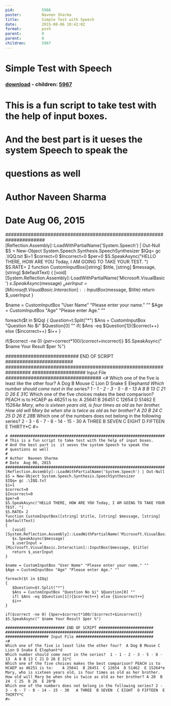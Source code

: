 ```yaml
---
pid:            5966
poster:         Naveen Sharma
title:          Simple Test with Speech
date:           2015-08-06 10:42:02
format:         posh
parent:         0
parent:         0
children:       5967
---
```


# Simple Test with Speech

### [download](5966.ps1) - children: [5967](5967.md)

# ####################################################################
# This is a fun script to take test with the help of input boxes.
# And the best part is  it ueses the system Speech to speak the 
# questions as well
#
# Author  Naveen Sharma 
# Date  Aug 06, 2015 
######################################################################
[Reflection.Assembly]::LoadWithPartialName('System.Speech') | Out-Null
$S = New-Object System.Speech.Synthesis.SpeechSynthesizer
$IQq= gc .\IQQ.txt
$i=1
$correct=0
$Incorrect=0
$per=0
$S.SpeakAsync("HELLO THERE, HOW ARE YOU Today, I AM GOING TO TAKE YOUR TEST. ")
$S.RATE= 2
function CustomInputBox([string] $title, [string] $message, [string] $defaultText) 
{
   [void][System.Reflection.Assembly]::LoadWithPartialName('Microsoft.VisualBasic')
   $s.SpeakAsync($message) 
   $_userInput = [Microsoft.VisualBasic.Interaction]::InputBox($message, $title)
   return $_userInput
}

$name = CustomInputBox "User Name" "Please enter your name." ""
$Age = CustomInputBox "Age" "Please enter Age." ""

foreach($t in $IQq)
{
   $Question=$t.Split("*")
   $Ans = CustomInputBox "Question No $i" $Question[0] ""
   if( $Ans -eq $Question[1]){$correct++} else {$incorrect++}
   $i++
}

if($correct -ne 0) {$per=$correct*100/($correct+$incorrect)}
$S.SpeakAsync(" $name Your Result $per %")

########################## END OF SCRIPT ########################
#################################################################
################### Input File ##################################
<#
Which one of the five is least like the other four?  A Dog B Mouse C Lion D Snake E Elephant*d
Which number should come next in the series?  1 - 1 - 2 - 3 - 5 - 8 - 13  A 8 B 13 C 21 D 26 E 31*C
Which one of the five choices makes the best comparison? PEACH is to HCAEP as 46251 is to:    A 25641  B 26451  C 12654  D 51462  E 15264*e
Mary, who is sixteen years old, is four times as old as her brother. How old will Mary be when she is twice as old as her brother? A 20  B 24  C 25  D 26  E 28*B
Which one of the numbers does not belong in the following series? 2 - 3 - 6 - 7 - 8 - 14 - 15 - 30   A THREE  B SEVEN  C EIGHT  D FIFTEEN  E THIRTY*C
#>

```posh
# ####################################################################
# This is a fun script to take test with the help of input boxes.
# And the best part is  it ueses the system Speech to speak the 
# questions as well
#
# Author  Naveen Sharma 
# Date  Aug 06, 2015 
######################################################################
[Reflection.Assembly]::LoadWithPartialName('System.Speech') | Out-Null
$S = New-Object System.Speech.Synthesis.SpeechSynthesizer
$IQq= gc .\IQQ.txt
$i=1
$correct=0
$Incorrect=0
$per=0
$S.SpeakAsync("HELLO THERE, HOW ARE YOU Today, I AM GOING TO TAKE YOUR TEST. ")
$S.RATE= 2
function CustomInputBox([string] $title, [string] $message, [string] $defaultText) 
{
   [void][System.Reflection.Assembly]::LoadWithPartialName('Microsoft.VisualBasic')
   $s.SpeakAsync($message) 
   $_userInput = [Microsoft.VisualBasic.Interaction]::InputBox($message, $title)
   return $_userInput
}

$name = CustomInputBox "User Name" "Please enter your name." ""
$Age = CustomInputBox "Age" "Please enter Age." ""

foreach($t in $IQq)
{
   $Question=$t.Split("*")
   $Ans = CustomInputBox "Question No $i" $Question[0] ""
   if( $Ans -eq $Question[1]){$correct++} else {$incorrect++}
   $i++
}

if($correct -ne 0) {$per=$correct*100/($correct+$incorrect)}
$S.SpeakAsync(" $name Your Result $per %")

########################## END OF SCRIPT ########################
#################################################################
################### Input File ##################################
<#
Which one of the five is least like the other four?  A Dog B Mouse C Lion D Snake E Elephant*d
Which number should come next in the series?  1 - 1 - 2 - 3 - 5 - 8 - 13  A 8 B 13 C 21 D 26 E 31*C
Which one of the five choices makes the best comparison? PEACH is to HCAEP as 46251 is to:    A 25641  B 26451  C 12654  D 51462  E 15264*e
Mary, who is sixteen years old, is four times as old as her brother. How old will Mary be when she is twice as old as her brother? A 20  B 24  C 25  D 26  E 28*B
Which one of the numbers does not belong in the following series? 2 - 3 - 6 - 7 - 8 - 14 - 15 - 30   A THREE  B SEVEN  C EIGHT  D FIFTEEN  E THIRTY*C
#>
```
